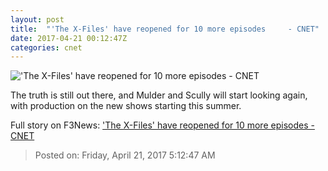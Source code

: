 ```yaml
---
layout: post
title:  "'The X-Files' have reopened for 10 more episodes     - CNET"
date: 2017-04-21 00:12:47Z
categories: cnet
---
```


!['The X-Files' have reopened for 10 more episodes     - CNET](https://cnet4.cbsistatic.com/img/V4ZkKLZQgRo7JnjNvx_WtIzLLGs=/670x503/2017/04/20/75533dc1-f1e2-45d9-9598-a73e833c09bb/xfilesx.jpg)

The truth is still out there, and Mulder and Scully will start looking again, with production on the new shows starting this summer.


Full story on F3News: ['The X-Files' have reopened for 10 more episodes     - CNET](http://www.f3nws.com/n/G3jqg)

> Posted on: Friday, April 21, 2017 5:12:47 AM
